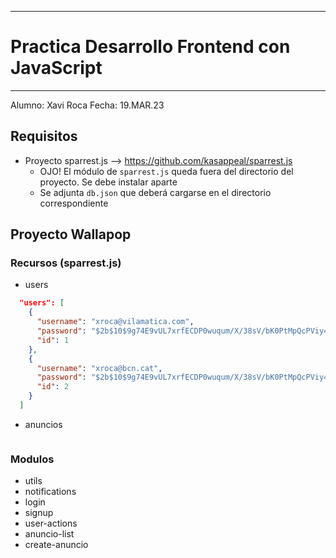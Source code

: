 **********************************************
# Practica Desarrollo Frontend con JavaScript
**********************************************
Alumno: Xavi Roca
Fecha: 19.MAR.23

## Requisitos

* Proyecto sparrest.js --> https://github.com/kasappeal/sparrest.js
  * OJO! El módulo de `sparrest.js` queda fuera del directorio del proyecto. Se debe instalar aparte
  * Se adjunta `db.json` que deberá cargarse en el directorio correspondiente

## Proyecto Wallapop

### Recursos (sparrest.js)

* users

```json
  "users": [
    {
      "username": "xroca@vilamatica.com",
      "password": "$2b$10$9g74E9vUL7xrfECDP0wuqum/X/38sV/bK0PtMpQcPViy4lkmFFq/a",
      "id": 1
    },
    {
      "username": "xroca@bcn.cat",
      "password": "$2b$10$9g74E9vUL7xrfECDP0wuqum/X/38sV/bK0PtMpQcPViy4lkmFFq/a",
      "id": 2
    }
  ]
```

* anuncios

```json

```

### Modulos

* utils
* notifications
* login
* signup
* user-actions
* anuncio-list
* create-anuncio


